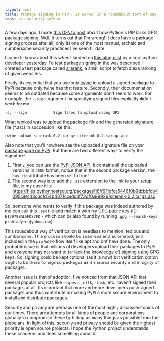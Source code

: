 ```yaml
---
layout: post
title: Package signing in PIP - It works, in a roundabout sort of way
tags: pip security python
---
```


A few days ago, I made [this DEV.to post](https://dev.to/prahladyeri/why-doesn-t-the-python-package-manager-pip-have-package-signing-13ll) about how Python's PIP lacks GPG package signing. Well, it turns out that I'm wrong! It does have a package signing process after all, only its one of the most manual, archaic and cumbersome security practices I've seen till date.<!--more-->

I came to know about this when I landed on [this blog post](https://kushaldas.in/posts/pypi-and-gpg-signed-packages.html) by a core python developer yesterday. To test package signing in the way described, I created a test package called [siterank](https://github.com/prahladyeri/siterank), a small script to fetch alexa ranking of given websites.

Firstly, its essential that you use only [twine](https://github.com/pypa/twine) to upload a signed package to PyPi because only twine has that feature. Secondly, their documentation seems to be outdated because some arguments don't seem to work. For example, the `--sign` argument for specifying signed files explicitly didn't work for me:

    -s, --sign            Sign files to upload using GPG
	
What worked was to upload the package file and the generated signature file (*.asc) in succession like this:

    twine upload siterank-0.2.tar.gz siterank-0.2.tar.gz.asc
	
Also note that you'll nowhere see the uploaded signature file on your [package page on PyPi](https://pypi.org/project/siterank/#files). But there are two different ways to verify the signature:

1. Firstly, you can use the [PyPi JSON API](https://pypi.org/pypi/siterank/json). It contains all the uploaded versions in `JSON` format, notice that in the second package version, the `has_sig` attribute has been set to true!
2. The second way is to add the `.asc` extension to the link to your setup file, in my case it is:
    https://files.pythonhosted.org/packages/16/f9/1dfce544610b9dcbbfcb4095c8e143c6cfd54b4371ccedc3f73df0a99926/siterank-0.2.tar.gz.asc
	
So, someone who wants to verify if this package was indeed authored by me can pull this `.asc` file and match it with my GPG public key (ID `E12979BA15FDE7FD` - which can be also found by running ` gpg --search-keys prahladyeri@yahoo.com`).

This roundabout way of verification is needless to mention, tedious and cumbersome. This process should be seamless and automated, and included in the `pip` work-flow itself like apt and dnf have done. The only probable issue is that millions of developers upload their packages to PyPi and everyone may not want to (or lack the knowledge of) signing using GPG keys. So, signing could be kept optional (as it is now) but verification option ought to be there for signed packages as it ensures security and integrity of packages.

Another issue is that of adoption. I've noticed from that JSON API that several popular projects like `requests`, `nltk`, `flask`, etc. haven't signed their packages at all. Its important that more and more developers push signed packages and thus contribute in making PyPi a more secure environment to install and distribute packages.

Security and privacy are perhaps one of the most highly discussed topics of our times. There are attempts by all kinds of people and corporations globally to compromise these by hiding as many things as possible from the plebeians. In light of this, security and privacy should be given the highest priority in open source projects. I hope the Python project understands these concerns and does something about it.